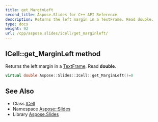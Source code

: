 ```yaml
---
title: get_MarginLeft
second_title: Aspose.Slides for C++ API Reference
description: Returns the left margin in a TextFrame. Read double.
type: docs
weight: 92
url: /cpp/aspose.slides/icell/get_marginleft/
---
```

## ICell::get_MarginLeft method


Returns the left margin in a [TextFrame](../../textframe/). Read **double**.

```cpp
virtual double Aspose::Slides::ICell::get_MarginLeft()=0
```

## See Also

* Class [ICell](../)
* Namespace [Aspose::Slides](../../)
* Library [Aspose.Slides](../../../)
